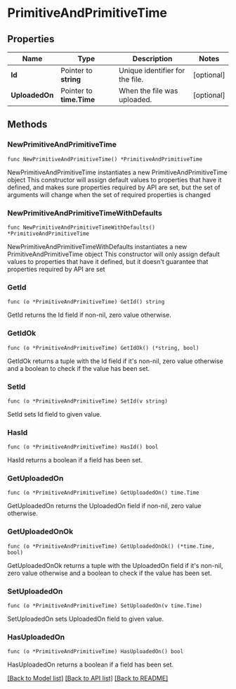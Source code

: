 # PrimitiveAndPrimitiveTime

## Properties

Name | Type | Description | Notes
------------ | ------------- | ------------- | -------------
**Id** | Pointer to **string** | Unique identifier for the file. | [optional] 
**UploadedOn** | Pointer to **time.Time** | When the file was uploaded. | [optional] 

## Methods

### NewPrimitiveAndPrimitiveTime

`func NewPrimitiveAndPrimitiveTime() *PrimitiveAndPrimitiveTime`

NewPrimitiveAndPrimitiveTime instantiates a new PrimitiveAndPrimitiveTime object
This constructor will assign default values to properties that have it defined,
and makes sure properties required by API are set, but the set of arguments
will change when the set of required properties is changed

### NewPrimitiveAndPrimitiveTimeWithDefaults

`func NewPrimitiveAndPrimitiveTimeWithDefaults() *PrimitiveAndPrimitiveTime`

NewPrimitiveAndPrimitiveTimeWithDefaults instantiates a new PrimitiveAndPrimitiveTime object
This constructor will only assign default values to properties that have it defined,
but it doesn't guarantee that properties required by API are set

### GetId

`func (o *PrimitiveAndPrimitiveTime) GetId() string`

GetId returns the Id field if non-nil, zero value otherwise.

### GetIdOk

`func (o *PrimitiveAndPrimitiveTime) GetIdOk() (*string, bool)`

GetIdOk returns a tuple with the Id field if it's non-nil, zero value otherwise
and a boolean to check if the value has been set.

### SetId

`func (o *PrimitiveAndPrimitiveTime) SetId(v string)`

SetId sets Id field to given value.

### HasId

`func (o *PrimitiveAndPrimitiveTime) HasId() bool`

HasId returns a boolean if a field has been set.

### GetUploadedOn

`func (o *PrimitiveAndPrimitiveTime) GetUploadedOn() time.Time`

GetUploadedOn returns the UploadedOn field if non-nil, zero value otherwise.

### GetUploadedOnOk

`func (o *PrimitiveAndPrimitiveTime) GetUploadedOnOk() (*time.Time, bool)`

GetUploadedOnOk returns a tuple with the UploadedOn field if it's non-nil, zero value otherwise
and a boolean to check if the value has been set.

### SetUploadedOn

`func (o *PrimitiveAndPrimitiveTime) SetUploadedOn(v time.Time)`

SetUploadedOn sets UploadedOn field to given value.

### HasUploadedOn

`func (o *PrimitiveAndPrimitiveTime) HasUploadedOn() bool`

HasUploadedOn returns a boolean if a field has been set.


[[Back to Model list]](../README.md#documentation-for-models) [[Back to API list]](../README.md#documentation-for-api-endpoints) [[Back to README]](../README.md)


